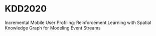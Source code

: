 # KDD2020
Incremental Mobile User Profiling: Reinforcement Learning with Spatial Knowledge Graph for Modeling Event Streams
